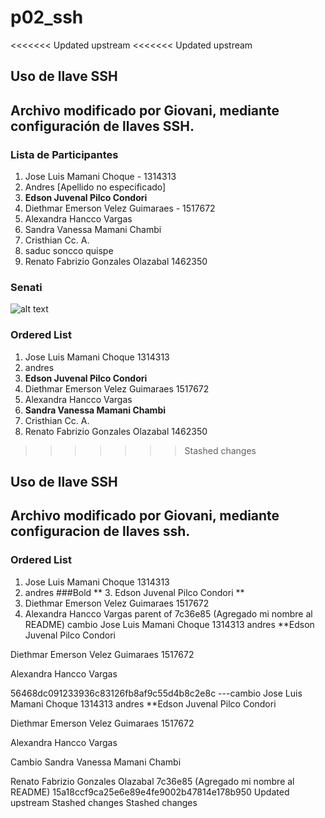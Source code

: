 # p02_ssh
<<<<<<< Updated upstream
<<<<<<< Updated upstream

## Uso de llave SSH
## Archivo modificado por Giovani, mediante configuración de llaves SSH.

### Lista de Participantes
1. Jose Luis Mamani Choque - 1314313
2. Andres [Apellido no especificado]
3. **Edson Juvenal Pilco Condori**
4. Diethmar Emerson Velez Guimaraes - 1517672
5. Alexandra Hancco Vargas
6. Sandra Vanessa Mamani Chambi
7. Cristhian Cc. A.
8. saduc soncco quispe
9. Renato Fabrizio Gonzales Olazabal 1462350

### Senati
![alt text](https://www.senati.edu.pe/sites/all/themes/senati_theme/img/logo.svg)

### Ordered List
1. Jose Luis Mamani Choque 1314313
2. andres
3. **Edson Juvenal Pilco Condori**
4. Diethmar Emerson Velez Guimaraes 1517672
5. Alexandra Hancco Vargas
6. **Sandra Vanessa Mamani Chambi**
7. Cristhian Cc. A.
8. Renato Fabrizio Gonzales Olazabal 1462350
>>>>>>> Stashed changes
## Uso de llave SSH
## Archivo modificado por Giovani, mediante configuracion de llaves ssh.
### Ordered List
1. Jose Luis Mamani Choque 1314313
2. andres 
###Bold
** 3. Edson Juvenal Pilco Condori **
4. Diethmar Emerson Velez Guimaraes 1517672
5. Alexandra Hancco Vargas 
parent of 7c36e85 (Agregado mi nombre al README)
cambio
Jose Luis Mamani Choque 1314313
andres 
**Edson Juvenal Pilco Condori

Diethmar Emerson Velez Guimaraes 1517672

Alexandra Hancco Vargas 

56468dc091233936c83126fb8af9c55d4b8c2e8c
---cambio
Jose Luis Mamani Choque 1314313
andres 
**Edson Juvenal Pilco Condori

Diethmar Emerson Velez Guimaraes 1517672

Alexandra Hancco Vargas

Cambio Sandra Vanessa Mamani Chambi 

Renato Fabrizio Gonzales Olazabal
7c36e85 (Agregado mi nombre al README)
15a18ccf9ca25e6e89e4fe9002b47814e178b950
Updated upstream
Stashed changes
Stashed changes
